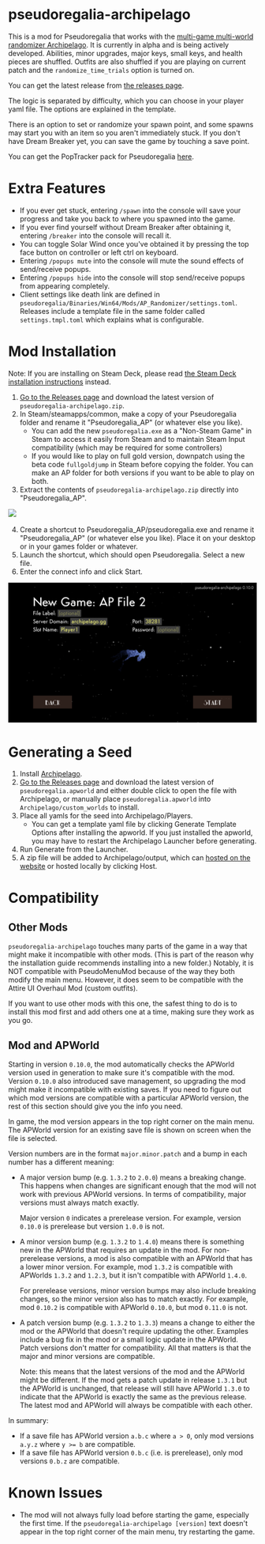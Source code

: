 # pseudoregalia-archipelago
This is a mod for Pseudoregalia that works with the [multi-game multi-world randomizer Archipelago](https://archipelago.gg/). It is currently in alpha and is being actively developed. Abilities, minor upgrades, major keys, small keys, and health pieces are shuffled. Outfits are also shuffled if you are playing on current patch and the `randomize_time_trials` option is turned on.

You can get the latest release from [the releases page](https://github.com/qwint/pseudoregalia-archipelago/releases).

The logic is separated by difficulty, which you can choose in your player yaml file. The options are explained in the template.

There is an option to set or randomize your spawn point, and some spawns may start you with an item so you aren't immediately stuck. If you don't have Dream Breaker yet, you can save the game by touching a save point.

You can get the PopTracker pack for Pseudoregalia [here](https://github.com/highrow623/pseudoregalia_brooty).


# Extra Features
- If you ever get stuck, entering `/spawn` into the console will save your progress and take you back to where you spawned into the game.
- If you ever find yourself without Dream Breaker after obtaining it, entering `/breaker` into the console will recall it.
- You can toggle Solar Wind once you've obtained it by pressing the top face button on controller or left ctrl on keyboard.
- Entering `/popups mute` into the console will mute the sound effects of send/receive popups.
- Entering `/popups hide` into the console will stop send/receive popups from appearing completely.
- Client settings like death link are defined in `pseudoregalia/Binaries/Win64/Mods/AP_Randomizer/settings.toml`. Releases include a template file in the same folder called `settings.tmpl.toml` which explains what is configurable.


# Mod Installation
Note: If you are installing on Steam Deck, please read [the Steam Deck installation instructions](https://github.com/qwint/pseudoregalia-archipelago/blob/main/docs/steam_deck_installation.md) instead.
1. [Go to the Releases page](https://github.com/qwint/pseudoregalia-archipelago/releases/latest) and download the latest version of `pseudoregalia-archipelago.zip`.
2. In Steam/steamapps/common, make a copy of your Pseudoregalia folder and rename it "Pseudoregalia_AP" (or whatever else you like).
   * You can add the new `pseudoregalia.exe` as a "Non-Steam Game" in Steam to access it easily from Steam and to maintain Steam Input compatibility (which may be required for some controllers)
   * If you would like to play on full gold version, downpatch using the beta code `fullgoldjump` in Steam before copying the folder. You can make an AP folder for both versions if you want to be able to play on both.
3. Extract the contents of `pseudoregalia-archipelago.zip` directly into "Pseudoregalia_AP".

![](https://i.imgur.com/SGPm9oq.jpg)

4. Create a shortcut to Pseudoregalia_AP/pseudoregalia.exe and rename it "Pseudoregalia_AP" (or whatever else you like). Place it on your desktop or in your games folder or whatever.
5. Launch the shortcut, which should open Pseudoregalia. Select a new file.
6. Enter the connect info and click Start.

![](./docs/new_file_menu.png)


# Generating a Seed
1. Install [Archipelago](https://archipelago.gg/tutorial/Archipelago/setup/en).
2. [Go to the Releases page](https://github.com/qwint/pseudoregalia-archipelago/releases/latest) and download the latest version of `pseudoregalia.apworld` and either double click to open the file with Archipelago, or manually place `pseudoregalia.apworld` into `Archipelago/custom_worlds` to install.
3. Place all yamls for the seed into Archipelago/Players.
   * You can get a template yaml file by clicking Generate Template Options after installing the apworld. If you just installed the apworld, you may have to restart the Archipelago Launcher before generating.
4. Run Generate from the Launcher.
5. A zip file will be added to Archipelago/output, which can [hosted on the website](https://archipelago.gg/uploads) or hosted locally by clicking Host.


# Compatibility

## Other Mods

`pseudoregalia-archipelago` touches many parts of the game in a way that might make it incompatible with other mods. (This is part of the reason why the installation guide recommends installing into a new folder.) Notably, it is NOT compatible with PseudoMenuMod because of the way they both modify the main menu. However, it does seem to be compatible with the Attire UI Overhaul Mod (custom outfits).

If you want to use other mods with this one, the safest thing to do is to install this mod first and add others one at a time, making sure they work as you go.

## Mod and APWorld

Starting in version `0.10.0`, the mod automatically checks the APWorld version used in generation to make sure it's compatible with the mod. Version `0.10.0` also introduced save management, so upgrading the mod might make it incompatible with existing saves. If you need to figure out which mod versions are compatible with a particular APWorld version, the rest of this section should give you the info you need.

In game, the mod version appears in the top right corner on the main menu. The APWorld version for an existing save file is shown on screen when the file is selected.

Version numbers are in the format `major.minor.patch` and a bump in each number has a different meaning:

* A major version bump (e.g. `1.3.2` to `2.0.0`) means a breaking change. This happens when changes are significant enough that the mod will not work with previous APWorld versions. In terms of compatibility, major versions must always match exactly.

  Major version `0` indicates a prerelease version. For example, version `0.10.0` is prerelease but version `1.0.0` is not.

* A minor version bump (e.g. `1.3.2` to `1.4.0`) means there is something new in the APWorld that requires an update in the mod. For non-prerelease versions, a mod is also compatible with an APWorld that has a lower minor version. For example, mod `1.3.2` is compatible with APWorlds `1.3.2` and `1.2.3`, but it isn't compatible with APWorld `1.4.0`.

  For prerelease versions, minor version bumps may also include breaking changes, so the minor version also has to match exactly. For example, mod `0.10.2` is compatible with APWorld `0.10.0`, but mod `0.11.0` is not.

* A patch version bump (e.g. `1.3.2` to `1.3.3`) means a change to either the mod or the APWorld that doesn't require updating the other. Examples include a bug fix in the mod or a small logic update in the APWorld. Patch versions don't matter for compatibility. All that matters is that the major and minor versions are compatible.

  Note: this means that the latest versions of the mod and the APWorld might be different. If the mod gets a patch update in release `1.3.1` but the APWorld is unchanged, that release will still have APWorld `1.3.0` to indicate that the APWorld is exactly the same as the previous release. The latest mod and APWorld will always be compatible with each other.

In summary:

* If a save file has APWorld version `a.b.c` where `a > 0`, only mod versions `a.y.z` where `y >= b` are compatible.
* If a save file has APWorld version `0.b.c` (i.e. is prerelease), only mod versions `0.b.z` are compatible.


# Known Issues
- The mod will not always fully load before starting the game, especially the first time. If the `pseudoregalia-archipelago [version]` text doesn't appear in the top right corner of the main menu, try restarting the game.
